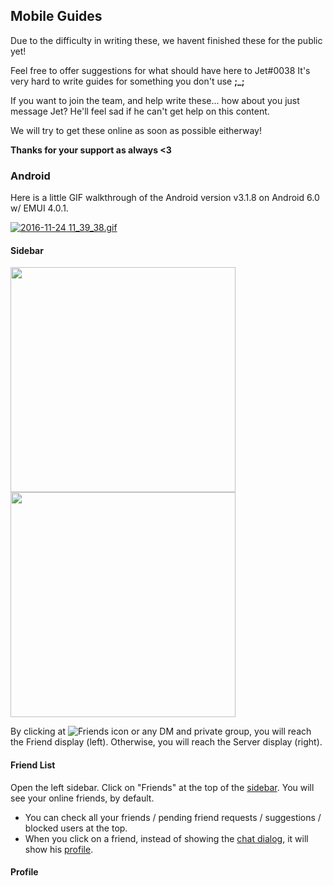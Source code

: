 ## Mobile Guides

Due to the difficulty in writing these, we havent finished these for the public yet!

Feel free to offer suggestions for what should have here to Jet#0038
It's very hard to write guides for something you don't use **;_;**

If you want to join the team, and help write these... how about you just message Jet? He'll feel sad if he can't get help on this content.

We will try to get these online as soon as possible eitherway!

**Thanks for your support as always <3**

### Android

Here is a little GIF walkthrough of the Android version v3.1.8 on Android 6.0 w/ EMUI 4.0.1.

[![2016-11-24 11_39_38.gif](https://s12.postimg.org/e6tw32ail/2016_11_24_11_39_38.gif)](https://postimg.org/image/bcqqpm8c9/)

#### Sidebar
<img src="https://cdn.discordapp.com/attachments/217112909610876928/251390185076555777/Screenshot_2016-11-24-11-54-05.png" width="360"> <img src="https://cdn.discordapp.com/attachments/217112909610876928/251390128679944192/Screenshot_2016-11-24-11-54-17.png" width="360">

By clicking at ![Friends icon](https://cdn.discordapp.com/attachments/217112909610876928/251397025642446849/Screen_Shot_2016-11-24_at_12.21.40_PM.png) or any DM and private group, you will reach the Friend display (left). Otherwise, you will reach the Server display (right).

#### Friend List
Open the left sidebar. Click on "Friends" at the top of the [sidebar](#sidebar). You will see your online friends, by default.

* You can check all your friends / pending friend requests / suggestions / blocked users at the top.
* When you click on a friend, instead of showing the [chat dialog](#chat-dialog), it will show his [profile](#profile).

#### Profile
